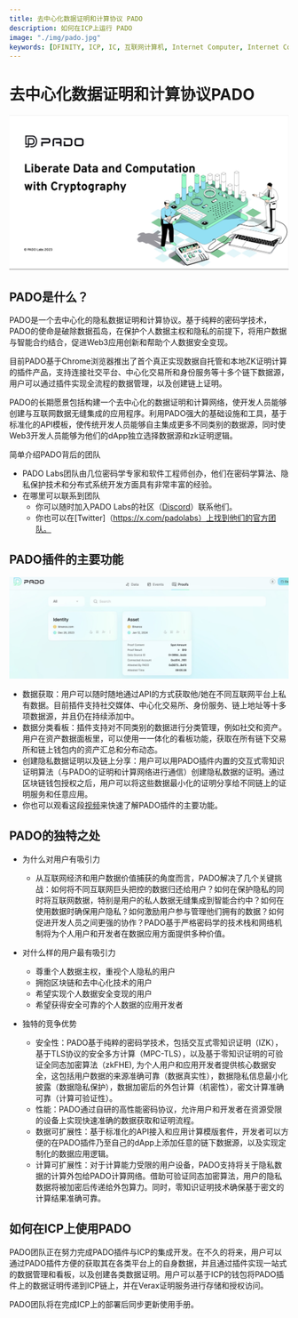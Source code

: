 ```yaml
---
title: 去中心化数据证明和计算协议 PADO
description: 如何在ICP上运行 PADO
image: "./img/pado.jpg"
keywords: [DFINITY, ICP, IC, 互联网计算机, Internet Computer, Internet Computer Protocol, Web3, Crypto, Blockchain, 区块链, 加密货币, DApp, 去中心化, 去中心化应用, developer, PADO, startup, zk, MPC, FHE, data, Discord, Slack, decentralized]
---
```


# 去中心化数据证明和计算协议PADO

![PADO](./img/pado.jpg)

## PADO是什么？

PADO是一个去中心化的隐私数据证明和计算协议。基于纯粹的密码学技术，PADO的使命是破除数据孤岛，在保护个人数据主权和隐私的前提下，将用户数据与智能合约结合，促进Web3应用创新和帮助个人数据安全变现。

目前PADO基于Chrome浏览器推出了首个真正实现数据自托管和本地ZK证明计算的插件产品，支持连接社交平台、中心化交易所和身份服务等十多个链下数据源，用户可以通过插件实现全流程的数据管理，以及创建链上证明。

PADO的长期愿景包括构建一个去中心化的数据证明和计算网络，使开发人员能够创建与互联网数据无缝集成的应用程序。利用PADO强大的基础设施和工具，基于标准化的API模板，使传统开发人员能够自主集成更多不同类别的数据源，同时使Web3开发人员能够为他们的dApp独立选择数据源和zk证明逻辑。

简单介绍PADO背后的团队
  + PADO Labs团队由几位密码学专家和软件工程师创办，他们在密码学算法、隐私保护技术和分布式系统开发方面具有非常丰富的经验。
+ 在哪里可以联系到团队
  + 你可以随时加入PADO Labs的社区（[Discord](https://discord.gg/YxJftNRxhh)）联系他们。
  + 你也可以在[Twitter]（https://x.com/padolabs）上找到他们的官方团队。

## PADO插件的主要功能

![extension](./img/extension1.jpg)
- 数据获取：用户可以随时随地通过API的方式获取他/她在不同互联网平台上私有数据。目前插件支持社交媒体、中心化交易所、身份服务、链上地址等十多项数据源，并且仍在持续添加中。
- 数据分类看板：插件支持对不同类别的数据进行分类管理，例如社交和资产。用户在资产数据面板里，可以使用一一体化的看板功能，获取在所有链下交易所和链上钱包内的资产汇总和分布动态。
- 创建隐私数据证明以及链上分享：用户可以用PADO插件内置的交互式零知识证明算法（与PADO的证明和计算网络进行通信）创建隐私数据的证明。通过区块链钱包授权之后，用户可以将这些数据最小化的证明分享给不同链上的证明服务和任意应用。
- 你也可以观看这段[视频](https://youtu.be/3FjqI6uBVEs)来快速了解PADO插件的主要功能。

## PADO的独特之处

- 为什么对用户有吸引力
  - 从互联网经济和用户数据价值捕获的角度而言，PADO解决了几个关键挑战：如何将不同互联网巨头把控的数据归还给用户？如何在保护隐私的同时将互联网数据，特别是用户的私人数据无缝集成到智能合约中？如何在使用数据时确保用户隐私？如何激励用户参与管理他们拥有的数据？如何促进开发人员之间更强的协作？PADO基于严格密码学的技术栈和网络机制将为个人用户和开发者在数据应用方面提供多种价值。

- 对什么样的用户最有吸引力
  - 尊重个人数据主权，重视个人隐私的用户
  - 拥抱区块链和去中心化技术的用户
  - 希望实现个人数据安全变现的用户
  - 希望获得安全可靠的个人数据的应用开发者

- 独特的竞争优势
  - 安全性：PADO基于纯粹的密码学技术，包括交互式零知识证明（IZK），基于TLS协议的安全多方计算（MPC-TLS），以及基于零知识证明的可验证全同态加密算法（zkFHE), 为个人用户和应用开发者提供核心数据安全，这包括用户数据的来源准确可靠（数据真实性），数据隐私信息最小化披露（数据隐私保护），数据加密后的外包计算（机密性），密文计算准确可靠（计算可验证性）。
  - 性能：PADO通过自研的高性能密码协议，允许用户和开发者在资源受限的设备上实现快速准确的数据获取和证明流程。
  - 数据可扩展性：基于标准化的API接入和应用计算模版套件，开发者可以方便的在PADO插件乃至自己的dApp上添加任意的链下数据源，以及实现定制化的数据应用逻辑。
  - 计算可扩展性：对于计算能力受限的用户设备，PADO支持将关于隐私数据的计算外包给PADO计算网络。借助可验证同态加密算法，用户的隐私数据将被加密后传递给外包算力。同时，零知识证明技术确保基于密文的计算结果准确可靠。

## 如何在ICP上使用PADO

PADO团队正在努力完成PADO插件与ICP的集成开发。在不久的将来，用户可以通过PADO插件方便的获取其在各类平台上的自身数据，并且通过插件实现一站式的数据管理和看板，以及创建各类数据证明。用户可以基于ICP的钱包将PADO插件上的数据证明传递到ICP链上，并在Verax证明服务进行存储和授权访问。

PADO团队将在完成ICP上的部署后同步更新使用手册。
